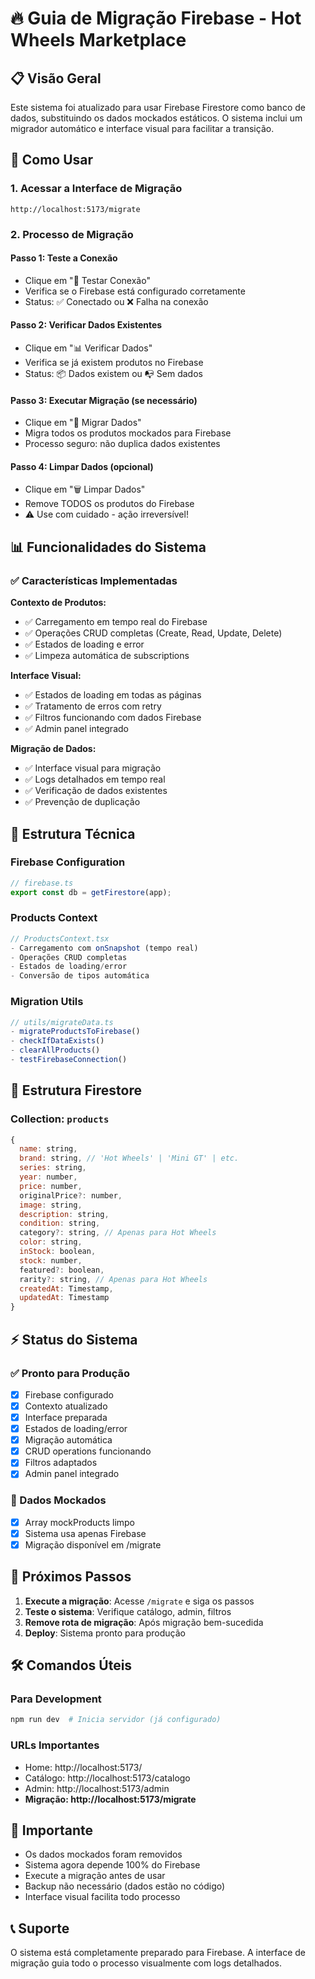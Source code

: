 # 🔥 Guia de Migração Firebase - Hot Wheels Marketplace

## 📋 Visão Geral

Este sistema foi atualizado para usar Firebase Firestore como banco de dados, substituindo os dados mockados estáticos. O sistema inclui um migrador automático e interface visual para facilitar a transição.

## 🚀 Como Usar

### 1. **Acessar a Interface de Migração**
```
http://localhost:5173/migrate
```

### 2. **Processo de Migração**

#### Passo 1: Teste a Conexão
- Clique em "🔗 Testar Conexão" 
- Verifica se o Firebase está configurado corretamente
- Status: ✅ Conectado ou ❌ Falha na conexão

#### Passo 2: Verificar Dados Existentes
- Clique em "📊 Verificar Dados"
- Verifica se já existem produtos no Firebase
- Status: 📦 Dados existem ou 📭 Sem dados

#### Passo 3: Executar Migração (se necessário)
- Clique em "🚀 Migrar Dados" 
- Migra todos os produtos mockados para Firebase
- Processo seguro: não duplica dados existentes

#### Passo 4: Limpar Dados (opcional)
- Clique em "🗑️ Limpar Dados"
- Remove TODOS os produtos do Firebase
- ⚠️ Use com cuidado - ação irreversível!

## 📊 Funcionalidades do Sistema

### ✅ **Características Implementadas**

**Contexto de Produtos:**
- ✅ Carregamento em tempo real do Firebase
- ✅ Operações CRUD completas (Create, Read, Update, Delete)
- ✅ Estados de loading e error
- ✅ Limpeza automática de subscriptions

**Interface Visual:**
- ✅ Estados de loading em todas as páginas
- ✅ Tratamento de erros com retry
- ✅ Filtros funcionando com dados Firebase
- ✅ Admin panel integrado

**Migração de Dados:**
- ✅ Interface visual para migração
- ✅ Logs detalhados em tempo real
- ✅ Verificação de dados existentes
- ✅ Prevenção de duplicação

## 🔧 Estrutura Técnica

### **Firebase Configuration**
```typescript
// firebase.ts
export const db = getFirestore(app);
```

### **Products Context**
```typescript
// ProductsContext.tsx
- Carregamento com onSnapshot (tempo real)
- Operações CRUD completas
- Estados de loading/error
- Conversão de tipos automática
```

### **Migration Utils**
```typescript
// utils/migrateData.ts
- migrateProductsToFirebase()
- checkIfDataExists()
- clearAllProducts()
- testFirebaseConnection()
```

## 📂 Estrutura Firestore

### **Collection: `products`**
```javascript
{
  name: string,
  brand: string, // 'Hot Wheels' | 'Mini GT' | etc.
  series: string,
  year: number,
  price: number,
  originalPrice?: number,
  image: string,
  description: string,
  condition: string,
  category?: string, // Apenas para Hot Wheels
  color: string,
  inStock: boolean,
  stock: number,
  featured?: boolean,
  rarity?: string, // Apenas para Hot Wheels
  createdAt: Timestamp,
  updatedAt: Timestamp
}
```

## ⚡ Status do Sistema

### **✅ Pronto para Produção**
- [x] Firebase configurado
- [x] Contexto atualizado
- [x] Interface preparada
- [x] Estados de loading/error
- [x] Migração automática
- [x] CRUD operations funcionando
- [x] Filtros adaptados
- [x] Admin panel integrado

### **🔄 Dados Mockados**
- [x] Array mockProducts limpo
- [x] Sistema usa apenas Firebase
- [x] Migração disponível em /migrate

## 🎯 Próximos Passos

1. **Execute a migração**: Acesse `/migrate` e siga os passos
2. **Teste o sistema**: Verifique catálogo, admin, filtros
3. **Remove rota de migração**: Após migração bem-sucedida
4. **Deploy**: Sistema pronto para produção

## 🛠️ Comandos Úteis

### **Para Development**
```bash
npm run dev  # Inicia servidor (já configurado)
```

### **URLs Importantes**
- Home: http://localhost:5173/
- Catálogo: http://localhost:5173/catalogo
- Admin: http://localhost:5173/admin
- **Migração: http://localhost:5173/migrate**

## 🚨 Importante

- Os dados mockados foram removidos
- Sistema agora depende 100% do Firebase
- Execute a migração antes de usar
- Backup não necessário (dados estão no código)
- Interface visual facilita todo processo

## 📞 Suporte

O sistema está completamente preparado para Firebase. A interface de migração guia todo o processo visualmente com logs detalhados. 